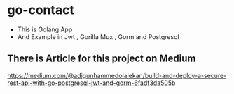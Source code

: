 # go-contact

* This is Golang App
* And Example in Jwt , Gorilla Mux , Gorm and Postgresql

## There is Article for this project on Medium

https://medium.com/@adigunhammedolalekan/build-and-deploy-a-secure-rest-api-with-go-postgresql-jwt-and-gorm-6fadf3da505b
